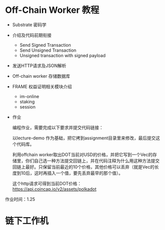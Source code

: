 # Off-Chain Worker 教程

- Substrate 密码学

- 介绍及代码前期衔接

  - Send Signed Transaction
  - Send Unsigned Transaction
  - Unsigned transaction with signed payload

- 发送HTTP请求及JSON解析

- Off-chain worker 存储数据库

- FRAME 权益证明相关模块介绍

  - im-online
  - staking
  - session

- 作业

  编程作业，需要完成以下要求并提交代码链接：

  以lecture-demo 作为基础，把它拷到assignment目录里来修改，最后提交这个代码库。

  利用offchain worker取出DOT当前对USD的价格，并把它写到一个Vec的存储里，你们自己选一种方法提交回链上，并在代码注释为什么用这种方法提交回链上最好。只保留当前最近的10个价格，其他价格可以丢弃（就是Vec的长度到10后，这时再插入一个值，要先丢弃最早的那个值）。

  这个http请求可得到当前DOT价格： https://api.coincap.io/v2/assets/polkadot

作业时间：1.25

# 链下工作机

